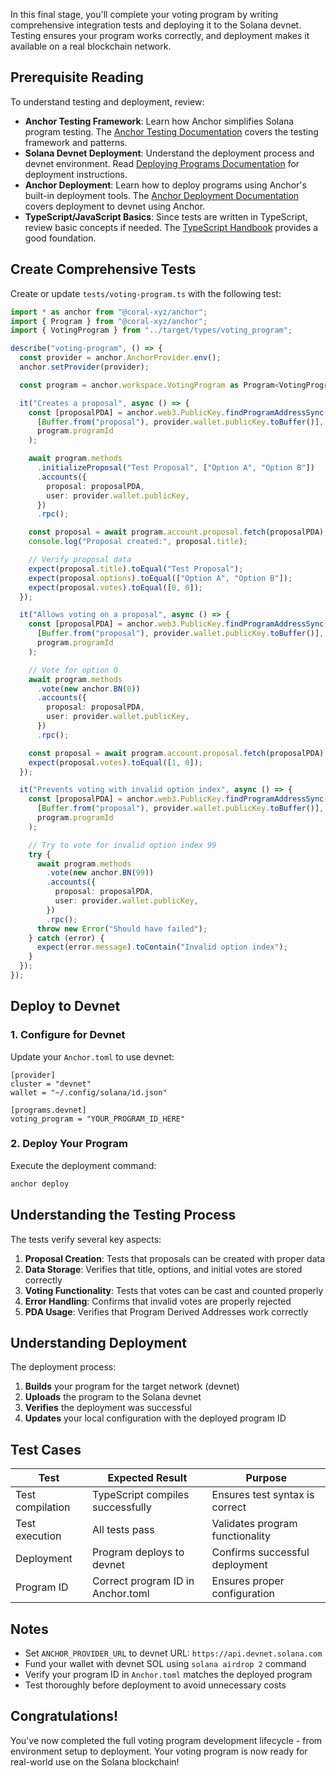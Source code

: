 In this final stage, you'll complete your voting program by writing
comprehensive integration tests and deploying it to the Solana devnet. Testing
ensures your program works correctly, and deployment makes it available on a
real blockchain network.

## Prerequisite Reading

To understand testing and deployment, review:

- **Anchor Testing Framework**: Learn how Anchor simplifies Solana program
  testing. The [Anchor Testing
  Documentation](https://www.anchor-lang.com/docs/testing) covers the testing
  framework and patterns.
- **Solana Devnet Deployment**: Understand the deployment process and devnet
  environment. Read [Deploying Programs
  Documentation](https://solana.com/docs/programs/deploying) for deployment
  instructions.
- **Anchor Deployment**: Learn how to deploy programs using Anchor's built-in
  deployment tools. The [Anchor Deployment
  Documentation](https://www.anchor-lang.com/docs/quickstart/local#deploy-to-devnet)
  covers deployment to devnet using Anchor.
- **TypeScript/JavaScript Basics**: Since tests are written in TypeScript,
  review basic concepts if needed. The [TypeScript
  Handbook](https://www.typescriptlang.org/docs/handbook/) provides a good
  foundation.

## Create Comprehensive Tests

Create or update `tests/voting-program.ts` with the following test:

```typescript
import * as anchor from "@coral-xyz/anchor";
import { Program } from "@coral-xyz/anchor";
import { VotingProgram } from "../target/types/voting_program";

describe("voting-program", () => {
  const provider = anchor.AnchorProvider.env();
  anchor.setProvider(provider);

  const program = anchor.workspace.VotingProgram as Program<VotingProgram>;

  it("Creates a proposal", async () => {
    const [proposalPDA] = anchor.web3.PublicKey.findProgramAddressSync(
      [Buffer.from("proposal"), provider.wallet.publicKey.toBuffer()],
      program.programId
    );

    await program.methods
      .initializeProposal("Test Proposal", ["Option A", "Option B"])
      .accounts({
        proposal: proposalPDA,
        user: provider.wallet.publicKey,
      })
      .rpc();

    const proposal = await program.account.proposal.fetch(proposalPDA);
    console.log("Proposal created:", proposal.title);

    // Verify proposal data
    expect(proposal.title).toEqual("Test Proposal");
    expect(proposal.options).toEqual(["Option A", "Option B"]);
    expect(proposal.votes).toEqual([0, 0]);
  });

  it("Allows voting on a proposal", async () => {
    const [proposalPDA] = anchor.web3.PublicKey.findProgramAddressSync(
      [Buffer.from("proposal"), provider.wallet.publicKey.toBuffer()],
      program.programId
    );

    // Vote for option 0
    await program.methods
      .vote(new anchor.BN(0))
      .accounts({
        proposal: proposalPDA,
        user: provider.wallet.publicKey,
      })
      .rpc();

    const proposal = await program.account.proposal.fetch(proposalPDA);
    expect(proposal.votes).toEqual([1, 0]);
  });

  it("Prevents voting with invalid option index", async () => {
    const [proposalPDA] = anchor.web3.PublicKey.findProgramAddressSync(
      [Buffer.from("proposal"), provider.wallet.publicKey.toBuffer()],
      program.programId
    );

    // Try to vote for invalid option index 99
    try {
      await program.methods
        .vote(new anchor.BN(99))
        .accounts({
          proposal: proposalPDA,
          user: provider.wallet.publicKey,
        })
        .rpc();
      throw new Error("Should have failed");
    } catch (error) {
      expect(error.message).toContain("Invalid option index");
    }
  });
});
```

## Deploy to Devnet

### 1. Configure for Devnet

Update your `Anchor.toml` to use devnet:

```text
[provider]
cluster = "devnet"
wallet = "~/.config/solana/id.json"

[programs.devnet]
voting_program = "YOUR_PROGRAM_ID_HERE"
```

### 2. Deploy Your Program

Execute the deployment command:

```bash
anchor deploy
```

## Understanding the Testing Process

The tests verify several key aspects:

1. **Proposal Creation**: Tests that proposals can be created with proper data
2. **Data Storage**: Verifies that title, options, and initial votes are stored correctly
3. **Voting Functionality**: Tests that votes can be cast and counted properly
4. **Error Handling**: Confirms that invalid votes are properly rejected
5. **PDA Usage**: Verifies that Program Derived Addresses work correctly

## Understanding Deployment

The deployment process:

1. **Builds** your program for the target network (devnet)
2. **Uploads** the program to the Solana devnet
3. **Verifies** the deployment was successful
4. **Updates** your local configuration with the deployed program ID

## Test Cases

| Test | Expected Result | Purpose |
|------|-----------------|---------|
| Test compilation | TypeScript compiles successfully | Ensures test syntax is correct |
| Test execution | All tests pass | Validates program functionality |
| Deployment | Program deploys to devnet | Confirms successful deployment |
| Program ID | Correct program ID in Anchor.toml | Ensures proper configuration |

## Notes

- Set `ANCHOR_PROVIDER_URL` to devnet URL: `https://api.devnet.solana.com`
- Fund your wallet with devnet SOL using `solana airdrop 2` command
- Verify your program ID in `Anchor.toml` matches the deployed program
- Test thoroughly before deployment to avoid unnecessary costs

## Congratulations!

You've now completed the full voting program development lifecycle - from
environment setup to deployment. Your voting program is now ready for real-world
use on the Solana blockchain!
